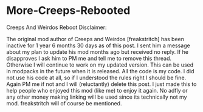 # More-Creeps-Rebooted
Creeps And Weirdos Reboot
Disclaimer:

The original mod author of Creeps and Weirdos [freakstritch] has been inactive for 1 year 6 months 30 days as of this post. I sent him a message about my plan to update his mod months ago but received no reply. If he disapproves I ask him to PM me and tell me to remove this thread. Otherwise I will continue to work on my updated version. This can be used in modpacks in the future when it is released. All the code is my code. I did not use his code at all, so if I understood the rules right I should be fine. Again PM me if not and I will (reluctantly) delete this post. I just made this to help people who enjoyed this mod (like me) to enjoy it again. No adfly or any other money making linking will be used since its technically not my mod. freakstritch will of course be mentioned.
